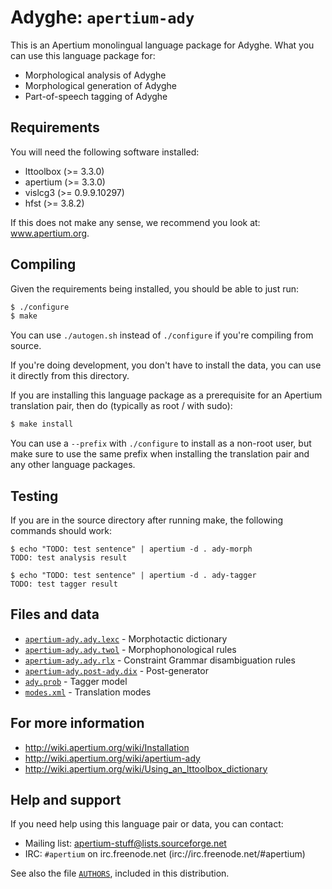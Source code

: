 Adyghe: `apertium-ady`
===============================================================================

This is an Apertium monolingual language package for Adyghe. What
you can use this language package for:

* Morphological analysis of Adyghe
* Morphological generation of Adyghe
* Part-of-speech tagging of Adyghe

Requirements
-------------------------------------------------------------------------------

You will need the following software installed:

* lttoolbox (>= 3.3.0)
* apertium (>= 3.3.0)
* vislcg3 (>= 0.9.9.10297)
* hfst (>= 3.8.2)

If this does not make any sense, we recommend you look at: www.apertium.org.

Compiling
-------------------------------------------------------------------------------

Given the requirements being installed, you should be able to just run:

```bash
$ ./configure
$ make
```

You can use `./autogen.sh` instead of `./configure` if you're compiling
from source.

If you're doing development, you don't have to install the data, you
can use it directly from this directory.

If you are installing this language package as a prerequisite for an
Apertium translation pair, then do (typically as root / with sudo):

```bash
$ make install
```

You can use a `--prefix` with `./configure` to install as a non-root user,
but make sure to use the same prefix when installing the translation
pair and any other language packages.

Testing
-------------------------------------------------------------------------------

If you are in the source directory after running make, the following
commands should work:

```console
$ echo "TODO: test sentence" | apertium -d . ady-morph
TODO: test analysis result

$ echo "TODO: test sentence" | apertium -d . ady-tagger
TODO: test tagger result
```

Files and data
-------------------------------------------------------------------------------

* [`apertium-ady.ady.lexc`](apertium-ady.ady.lexc) - Morphotactic dictionary
* [`apertium-ady.ady.twol`](apertium-ady.ady.twol) - Morphophonological rules
* [`apertium-ady.ady.rlx`](apertium-ady.ady.rlx) - Constraint Grammar disambiguation rules
* [`apertium-ady.post-ady.dix`](apertium-ady.post-ady.dix) - Post-generator
* [`ady.prob`](ady.prob) - Tagger model
* [`modes.xml`](modes.xml) - Translation modes

For more information
-------------------------------------------------------------------------------

* http://wiki.apertium.org/wiki/Installation
* http://wiki.apertium.org/wiki/apertium-ady
* http://wiki.apertium.org/wiki/Using_an_lttoolbox_dictionary

Help and support
-------------------------------------------------------------------------------

If you need help using this language pair or data, you can contact:

* Mailing list: apertium-stuff@lists.sourceforge.net
* IRC: `#apertium` on irc.freenode.net (irc://irc.freenode.net/#apertium)

See also the file [`AUTHORS`](AUTHORS), included in this distribution.
